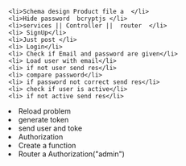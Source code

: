 

    <li>Schema design Product file a  </li>
    <li>Hide password  bcryptjs </li>
    <li>services || Controller ||  router  </li>
    <li> SignUp</li>
    <li>Just post </li>
    <li> Login</li>
    <li> Check if Email and password are given</li>
    <li> Load user with email</li>
    <li> if not user send res</li>
    <li> compare password</li>
    <li> if password not correct send res</li>
    <li> check if user is active</li>
    <li> if not active send res</li>
 <li>Reload problem</li>
    <li> generate token</li>
    <li> send user and toke</li>
    <li> Authorization</li>
    <li> Create a function </li>
    <li> Router a Authorization("admin") </li>




